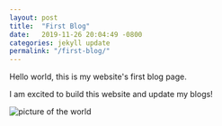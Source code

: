 ```yaml
---
layout: post
title:  "First Blog"
date:   2019-11-26 20:04:49 -0800
categories: jekyll update
permalink: "/first-blog/"
---
```


Hello world, this is my website's first blog page. 

I am excited to build this website and update my blogs!

![picture of the world](https://i.imgur.com/O6UHSaJ.jpg)